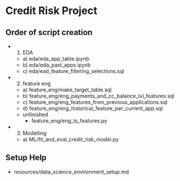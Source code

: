 # Credit Risk Project

## Order of script creation
- 1. EDA
    - a) eda/eda_app_table.ipynb
    - b) eda/eda_past_apps.ipynb
    - c) eda/ead_feature_filtering_selections.sql
- 2. feature eng
    - a) feature_eng/make_target_table.sql
    - b) feature_eng/eng_payments_and_cc_balance_lvl_features.sql
    - c) feature_eng/eng_features_from_previous_applications.sql
    - d) feature_eng/eng_historical_feature_per_current_app.sql
    - unfinished
        - feature_eng/eng_ts_features.py
- 3. Modelling
    - a)  ML/fit_and_eval_credit_risk_model.py


## Setup Help
- resources/data_science_environment_setup.md

